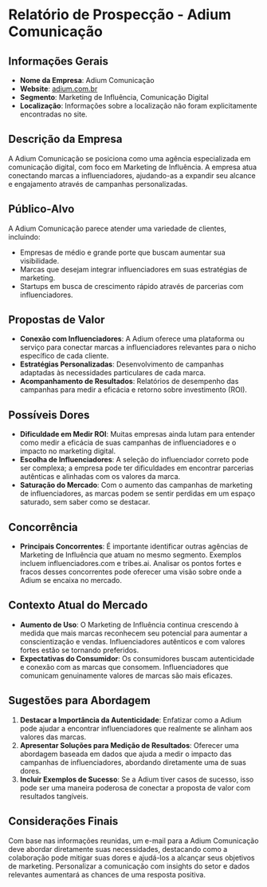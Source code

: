 # Relatório de Prospecção - Adium Comunicação

## Informações Gerais

- **Nome da Empresa**: Adium Comunicação
- **Website**: [adium.com.br](http://www.adium.com.br)
- **Segmento**: Marketing de Influência, Comunicação Digital
- **Localização**: Informações sobre a localização não foram explicitamente encontradas no site.

## Descrição da Empresa

A Adium Comunicação se posiciona como uma agência especializada em comunicação digital, com foco em Marketing de Influência. A empresa atua conectando marcas a influenciadores, ajudando-as a expandir seu alcance e engajamento através de campanhas personalizadas.

## Público-Alvo

A Adium Comunicação parece atender uma variedade de clientes, incluindo:

- Empresas de médio e grande porte que buscam aumentar sua visibilidade.
- Marcas que desejam integrar influenciadores em suas estratégias de marketing.
- Startups em busca de crescimento rápido através de parcerias com influenciadores.

## Propostas de Valor

- **Conexão com Influenciadores**: A Adium oferece uma plataforma ou serviço para conectar marcas a influenciadores relevantes para o nicho específico de cada cliente.
- **Estratégias Personalizadas**: Desenvolvimento de campanhas adaptadas às necessidades particulares de cada marca.
- **Acompanhamento de Resultados**: Relatórios de desempenho das campanhas para medir a eficácia e retorno sobre investimento (ROI).

## Possíveis Dores

- **Dificuldade em Medir ROI**: Muitas empresas ainda lutam para entender como medir a eficácia de suas campanhas de influenciadores e o impacto no marketing digital.
- **Escolha de Influenciadores**: A seleção do influenciador correto pode ser complexa; a empresa pode ter dificuldades em encontrar parcerias autênticas e alinhadas com os valores da marca.
- **Saturação do Mercado**: Com o aumento das campanhas de marketing de influenciadores, as marcas podem se sentir perdidas em um espaço saturado, sem saber como se destacar.

## Concorrência

- **Principais Concorrentes**: É importante identificar outras agências de Marketing de Influência que atuam no mesmo segmento. Exemplos incluem influenciadores.com e tribes.ai. Analisar os pontos fortes e fracos desses concorrentes pode oferecer uma visão sobre onde a Adium se encaixa no mercado.
  
## Contexto Atual do Mercado

- **Aumento de Uso**: O Marketing de Influência continua crescendo à medida que mais marcas reconhecem seu potencial para aumentar a conscientização e vendas. Influenciadores autênticos e com valores fortes estão se tornando preferidos.
- **Expectativas do Consumidor**: Os consumidores buscam autenticidade e conexão com as marcas que consomem. Influenciadores que comunicam genuinamente valores de marcas são mais eficazes.

## Sugestões para Abordagem

1. **Destacar a Importância da Autenticidade**: Enfatizar como a Adium pode ajudar a encontrar influenciadores que realmente se alinham aos valores das marcas.
2. **Apresentar Soluções para Medição de Resultados**: Oferecer uma abordagem baseada em dados que ajuda a medir o impacto das campanhas de influenciadores, abordando diretamente uma de suas dores.
3. **Incluir Exemplos de Sucesso**: Se a Adium tiver casos de sucesso, isso pode ser uma maneira poderosa de conectar a proposta de valor com resultados tangíveis.

## Considerações Finais

Com base nas informações reunidas, um e-mail para a Adium Comunicação deve abordar diretamente suas necessidades, destacando como a colaboração pode mitigar suas dores e ajudá-los a alcançar seus objetivos de marketing. Personalizar a comunicação com insights do setor e dados relevantes aumentará as chances de uma resposta positiva.